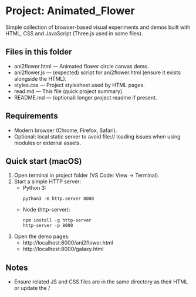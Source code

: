 # Project: Animated_Flower
Simple collection of browser-based visual experiments and demos built with HTML, CSS and JavaScript (Three.js used in some files).

## Files in this folder
- ani2flower.html — Animated flower circle canvas demo.
- ani2flower.js — (expected) script for ani2flower.html (ensure it exists alongside the HTML).
- styles.css — Project stylesheet used by HTML pages.
- read.md — This file (quick project summary).
- README.md — (optional) longer project readme if present.

## Requirements
- Modern browser (Chrome, Firefox, Safari).
- Optional: local static server to avoid file:// loading issues when using modules or external assets.

## Quick start (macOS)
1. Open terminal in project folder (VS Code: View → Terminal).
2. Start a simple HTTP server:
   - Python 3:
     ```
     python3 -m http.server 8000
     ```
   - Node (http-server):
     ```
     npm install -g http-server
     http-server -p 8000
     ```
3. Open the demo pages:
   - http://localhost:8000/ani2flower.html
   - http://localhost:8000/galaxy.html

## Notes
- Ensure related JS and CSS files are in the same directory as their HTML or update the <link> / <script> paths.
- If an HTML page runs code before the DOM is ready, either place its script before </body> or add `defer`/`DOMContentLoaded` handling.
- For Three.js demos, prefer using the CDN or a local copy; run via HTTP server to avoid CORS issues.

## Debugging
- Use DevTools Console for errors (missing files, syntax errors).
- Confirm file names/paths match those referenced in HTML.
- If animations don't appear, verify canvas sizing and that corresponding JS files are loaded.

License: MIT (default, adapt as needed).
```// filepath: /Users/shlok/cosmic_partical_symphony/read.md


